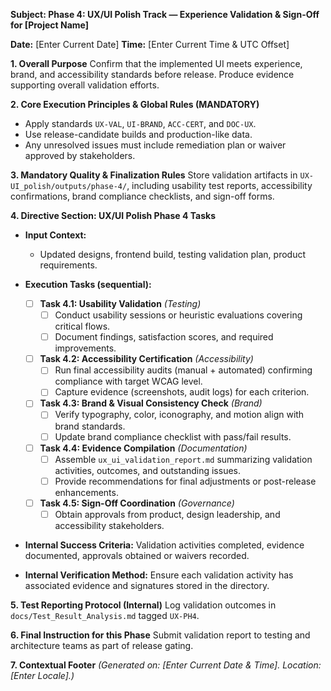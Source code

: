 **Subject: Phase 4: UX/UI Polish Track — Experience Validation & Sign-Off for [Project Name]**

**Date:** [Enter Current Date]
**Time:** [Enter Current Time & UTC Offset]

**1. Overall Purpose**
Confirm that the implemented UI meets experience, brand, and accessibility standards before release. Produce evidence supporting overall validation efforts.

**2. Core Execution Principles & Global Rules (MANDATORY)**
* Apply standards `UX-VAL`, `UI-BRAND`, `ACC-CERT`, and `DOC-UX`.
* Use release-candidate builds and production-like data.
* Any unresolved issues must include remediation plan or waiver approved by stakeholders.

**3. Mandatory Quality & Finalization Rules**
Store validation artifacts in `UX-UI_polish/outputs/phase-4/`, including usability test reports, accessibility confirmations, brand compliance checklists, and sign-off forms.

**4. Directive Section: UX/UI Polish Phase 4 Tasks**
* **Input Context:**
    * Updated designs, frontend build, testing validation plan, product requirements.

* **Execution Tasks (sequential):**
    - [ ] **Task 4.1: Usability Validation** *(Testing)*
        - [ ] Conduct usability sessions or heuristic evaluations covering critical flows.
        - [ ] Document findings, satisfaction scores, and required improvements.
    - [ ] **Task 4.2: Accessibility Certification** *(Accessibility)*
        - [ ] Run final accessibility audits (manual + automated) confirming compliance with target WCAG level.
        - [ ] Capture evidence (screenshots, audit logs) for each criterion.
    - [ ] **Task 4.3: Brand & Visual Consistency Check** *(Brand)*
        - [ ] Verify typography, color, iconography, and motion align with brand standards.
        - [ ] Update brand compliance checklist with pass/fail results.
    - [ ] **Task 4.4: Evidence Compilation** *(Documentation)*
        - [ ] Assemble `ux_ui_validation_report.md` summarizing validation activities, outcomes, and outstanding issues.
        - [ ] Provide recommendations for final adjustments or post-release enhancements.
    - [ ] **Task 4.5: Sign-Off Coordination** *(Governance)*
        - [ ] Obtain approvals from product, design leadership, and accessibility stakeholders.

* **Internal Success Criteria:** Validation activities completed, evidence documented, approvals obtained or waivers recorded.
* **Internal Verification Method:** Ensure each validation activity has associated evidence and signatures stored in the directory.

**5. Test Reporting Protocol (Internal)**
Log validation outcomes in `docs/Test_Result_Analysis.md` tagged `UX-PH4`.

**6. Final Instruction for this Phase**
Submit validation report to testing and architecture teams as part of release gating.

**7. Contextual Footer**
*(Generated on: [Enter Current Date & Time]. Location: [Enter Locale].)*
